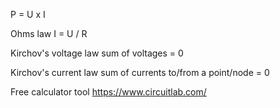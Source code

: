 
P = U x I

Ohms law
I = U / R

Kirchov's voltage law
sum of voltages = 0

Kirchov's current law
sum of currents to/from a point/node = 0


Free calculator tool
https://www.circuitlab.com/

